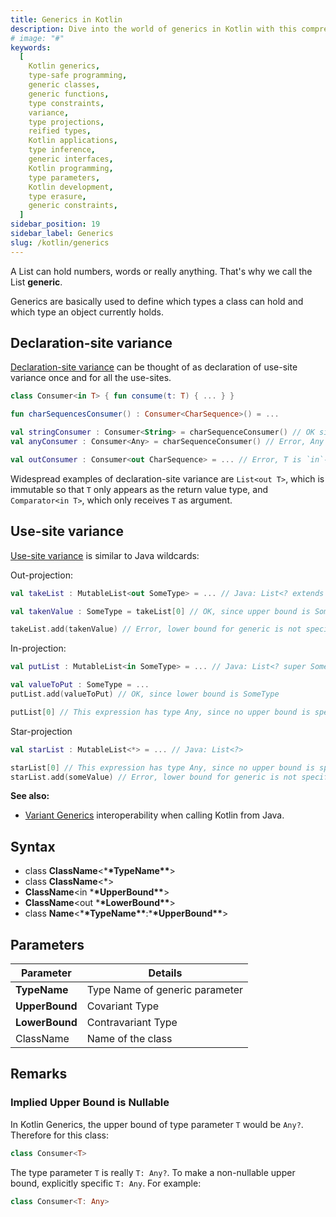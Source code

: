```yaml
---
title: Generics in Kotlin
description: Dive into the world of generics in Kotlin with this comprehensive guide. Discover how generics enable type-safe programming, allowing you to write flexible and reusable code that enhances readability and maintainability. Learn the fundamentals of generic classes, functions, and constraints, and explore advanced topics such as variance, type projections, and reified types. Master the art of leveraging generics to build robust, scalable, and error-free Kotlin applications. Whether you're a beginner or an experienced developer, this guide will equip you with the knowledge and skills to harness the power of generics in Kotlin effectively
# image: "#"
keywords:
  [
    Kotlin generics,
    type-safe programming,
    generic classes,
    generic functions,
    type constraints,
    variance,
    type projections,
    reified types,
    Kotlin applications,
    type inference,
    generic interfaces,
    Kotlin programming,
    type parameters,
    Kotlin development,
    type erasure,
    generic constraints,
  ]
sidebar_position: 19
sidebar_label: Generics
slug: /kotlin/generics
---
```


A List can hold numbers, words or really anything.
That's why we call the List **generic**.

Generics are basically used to define which types a class can hold and which type an object currently holds.

## Declaration-site variance

[Declaration-site variance](https://kotlinlang.org/docs/reference/generics.html#declaration-site-variance) can be thought of as declaration of use-site variance once and for all the use-sites.

```kotlin
class Consumer<in T> { fun consume(t: T) { ... } }

fun charSequencesConsumer() : Consumer<CharSequence>() = ...

val stringConsumer : Consumer<String> = charSequenceConsumer() // OK since in-projection
val anyConsumer : Consumer<Any> = charSequenceConsumer() // Error, Any cannot be passed

val outConsumer : Consumer<out CharSequence> = ... // Error, T is `in`-parameter
```

Widespread examples of declaration-site variance are `List<out T>`, which is immutable so that `T` only appears as the return value type, and `Comparator<in T>`, which only receives `T` as argument.

## Use-site variance

[Use-site variance](https://kotlinlang.org/docs/reference/generics.html#use-site-variance-type-projections) is similar to Java wildcards:

Out-projection:

```kotlin
val takeList : MutableList<out SomeType> = ... // Java: List<? extends SomeType>

val takenValue : SomeType = takeList[0] // OK, since upper bound is SomeType

takeList.add(takenValue) // Error, lower bound for generic is not specified
```

In-projection:

```kotlin
val putList : MutableList<in SomeType> = ... // Java: List<? super SomeType>

val valueToPut : SomeType = ...
putList.add(valueToPut) // OK, since lower bound is SomeType

putList[0] // This expression has type Any, since no upper bound is specified
```

Star-projection

```kotlin
val starList : MutableList<*> = ... // Java: List<?>

starList[0] // This expression has type Any, since no upper bound is specified
starList.add(someValue) // Error, lower bound for generic is not specified
```

**See also:**

- [Variant Generics](https://kotlinlang.org/docs/reference/java-to-kotlin-interop.html#variant-generics) interoperability when calling Kotlin from Java.

## Syntax

- class **ClassName**<\***\*TypeName\*\***>
- class **ClassName**<\*>
- **ClassName**<in \***\*UpperBound\*\***>
- **ClassName**<out \***\*LowerBound\*\***>
- class **Name**<\***\*TypeName\*\***:\***\*UpperBound\*\***>

## Parameters

| Parameter      | Details                        |
| -------------- | ------------------------------ |
| **TypeName**   | Type Name of generic parameter |
| **UpperBound** | Covariant Type                 |
| **LowerBound** | Contravariant Type             |
| ClassName      | Name of the class              |

## Remarks

### Implied Upper Bound is Nullable

In Kotlin Generics, the upper bound of type parameter `T` would be `Any?`. Therefore for this class:

```kotlin
class Consumer<T>
```

The type parameter `T` is really `T: Any?`. To make a non-nullable upper bound, explicitly specific `T: Any`. For example:

```kotlin
class Consumer<T: Any>
```
